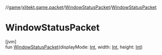 //[game](../../../index.md)/[xlitekt.game.packet](../index.md)/[WindowStatusPacket](index.md)/[WindowStatusPacket](-window-status-packet.md)

# WindowStatusPacket

[jvm]\
fun [WindowStatusPacket](-window-status-packet.md)(displayMode: [Int](https://kotlinlang.org/api/latest/jvm/stdlib/kotlin/-int/index.html), width: [Int](https://kotlinlang.org/api/latest/jvm/stdlib/kotlin/-int/index.html), height: [Int](https://kotlinlang.org/api/latest/jvm/stdlib/kotlin/-int/index.html))

